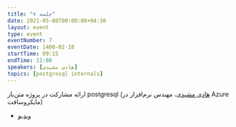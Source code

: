 ```yaml
---
title: "جلسه ۷"
date: 2021-05-08T00:00:00+04:30
layout: event
type: event
eventNumber: 7
eventDate: 1400-02-18
startTime: 09:15
endTime: 11:00
speakers: [هادی مشیدی]
topics: [postgresql internals]
---
```


ارائه مشارکت در پروژه متن‌باز postgresql ([هادی مشیدی](https://github.com/pykello)، مهندس نرم‌افزار در Azure مایکروسافت)
- [ویدیو](https://www.youtube.com/watch?v=qrjGW8zxRjI)
